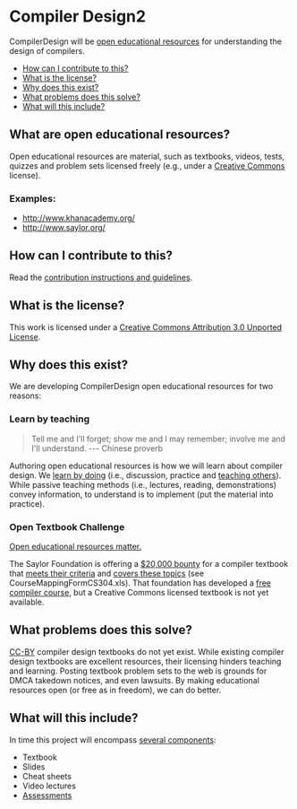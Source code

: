 Compiler Design2
===============
CompilerDesign will be [open educational resources](#what-are-open-educational-resources) for understanding the design of compilers.

 - [How can I contribute to this?](#how-can-i-contribute-to-this)
 - [What is the license?](#what-is-the-license)
 - [Why does this exist?](#why-does-this-exist)
 - [What problems does this solve?](#what-problems-does-this-solve)
 - [What will this include?](#what-will-this-include)

## What are open educational resources?
Open educational resources are material, such as textbooks, videos, tests, quizzes and problem sets licensed freely (e.g., under a [Creative Commons](http://creativecommons.org/) license).

### Examples:

- <http://www.khanacademy.org/>
- <http://www.saylor.org/>

## How can I contribute to this?
Read the [contribution instructions and guidelines](HACKING.md).

## What is the license?
This work is licensed under a [Creative Commons Attribution 3.0 Unported License](http://creativecommons.org/licenses/by/3.0/).

## Why does this exist?
We are developing CompilerDesign open educational resources for two reasons:

### Learn by teaching
> Tell me and I'll forget; show me and I may remember; involve me and I'll understand. --- Chinese proverb

Authoring open educational resources is how we will learn about compiler design.
We [learn by doing](http://www.engines4ed.org/hyperbook/nodes/NODE-120-pg.html) (i.e., discussion, practice and [teaching others](http://en.wikipedia.org/wiki/Learning_by_teaching)).
While passive teaching methods (i.e., lectures, reading, demonstrations) convey information, to understand is to implement (put the material into practice).

### Open Textbook Challenge
[Open educational resources matter.](http://whyopenedmatters.org/)

The Saylor Foundation is offering a [$20,000 bounty](http://www.saylor.org/otc/) for a compiler textbook that [meets their criteria](http://www.saylor.org/open-textbook-challenge-peer-review-criteria/) and [covers these topics](http://www.saylor.org/content/coursemapping/CourseMappingFormCS304.xls) (see CourseMappingFormCS304.xls).
That foundation has developed a [free compiler course](http://www.saylor.org/courses/cs304/), but a Creative Commons licensed textbook is not yet available.

## What problems does this solve?
[CC-BY](http://creativecommons.org/licenses/by/3.0/) compiler design textbooks do not yet exist.
While existing compiler design textbooks are excellent resources, their licensing hinders teaching and learning.
Posting textbook problem sets to the web is grounds for DMCA takedown notices, and even lawsuits.
By making educational resources open (or free as in freedom), we can do better.

## What will this include?
In time this project will encompass [several components](http://www.saylor.org/contribute/materials/):

 - Textbook
 - Slides
 - Cheat sheets
 - Video lectures
 - [Assessments](http://chronicle.com/article/Stop-Telling-Students-to-Study/131622/)
